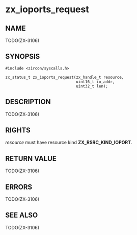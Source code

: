 # zx_ioports_request

## NAME

<!-- Updated by update-docs-from-abigen, do not edit. -->

TODO(ZX-3106)

## SYNOPSIS

<!-- Updated by update-docs-from-abigen, do not edit. -->

```
#include <zircon/syscalls.h>

zx_status_t zx_ioports_request(zx_handle_t resource,
                               uint16_t io_addr,
                               uint32_t len);
```

## DESCRIPTION

TODO(ZX-3106)

## RIGHTS

<!-- Updated by update-docs-from-abigen, do not edit. -->

*resource* must have resource kind **ZX_RSRC_KIND_IOPORT**.

## RETURN VALUE

TODO(ZX-3106)

## ERRORS

TODO(ZX-3106)

## SEE ALSO


TODO(ZX-3106)
